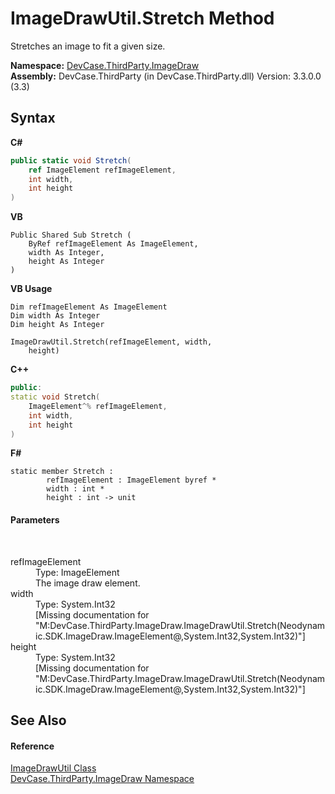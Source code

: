 # ImageDrawUtil.Stretch Method 
 

Stretches an image to fit a given size.

**Namespace:**&nbsp;<a href="N_DevCase_ThirdParty_ImageDraw">DevCase.ThirdParty.ImageDraw</a><br />**Assembly:**&nbsp;DevCase.ThirdParty (in DevCase.ThirdParty.dll) Version: 3.3.0.0 (3.3)

## Syntax

**C#**<br />
``` C#
public static void Stretch(
	ref ImageElement refImageElement,
	int width,
	int height
)
```

**VB**<br />
``` VB
Public Shared Sub Stretch ( 
	ByRef refImageElement As ImageElement,
	width As Integer,
	height As Integer
)
```

**VB Usage**<br />
``` VB Usage
Dim refImageElement As ImageElement
Dim width As Integer
Dim height As Integer

ImageDrawUtil.Stretch(refImageElement, width, 
	height)
```

**C++**<br />
``` C++
public:
static void Stretch(
	ImageElement^% refImageElement, 
	int width, 
	int height
)
```

**F#**<br />
``` F#
static member Stretch : 
        refImageElement : ImageElement byref * 
        width : int * 
        height : int -> unit 

```


#### Parameters
&nbsp;<dl><dt>refImageElement</dt><dd>Type: ImageElement<br />The image draw element.</dd><dt>width</dt><dd>Type: System.Int32<br />\[Missing <param name="width"/> documentation for "M:DevCase.ThirdParty.ImageDraw.ImageDrawUtil.Stretch(Neodynamic.SDK.ImageDraw.ImageElement@,System.Int32,System.Int32)"\]</dd><dt>height</dt><dd>Type: System.Int32<br />\[Missing <param name="height"/> documentation for "M:DevCase.ThirdParty.ImageDraw.ImageDrawUtil.Stretch(Neodynamic.SDK.ImageDraw.ImageElement@,System.Int32,System.Int32)"\]</dd></dl>

## See Also


#### Reference
<a href="T_DevCase_ThirdParty_ImageDraw_ImageDrawUtil">ImageDrawUtil Class</a><br /><a href="N_DevCase_ThirdParty_ImageDraw">DevCase.ThirdParty.ImageDraw Namespace</a><br />